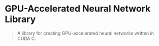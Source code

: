 # GPU-Accelerated Neural Network Library
> A library for creating GPU-accelerated neural networks written in CUDA C.


